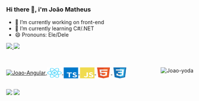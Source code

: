 ### Hi there 👋, i'm João Matheus

- 🔭 I’m currently working on front-end
- 🌱 I’m currently learning C#/.NET
- 😄 Pronouns: Ele/Dele

 <div>
  <a href="https://github.com/joaomatheus1">
  <img height="180em" src="https://github-readme-stats.vercel.app/api?username=joaomatheus1&show_icons=true&theme=dracula&include_all_commits=true&count_private=true"/>
  <img height="180em" src="https://github-readme-stats.vercel.app/api/top-langs/?username=joaomatheus1&layout=compact&langs_count=16&theme=dracula"/>
</div>

##

<div style="display: inline_block"><br>
  <img align="center" alt="Joao-Angular" height="30" width="40" src="https://cdn.jsdelivr.net/gh/devicons/devicon@latest/icons/angular/angular-original.svg" />      
  <img align="center" alt="Joao-React" height="30" width="40" src="https://raw.githubusercontent.com/devicons/devicon/master/icons/react/react-original.svg">
  <img align="center" alt="Joao-Ts" height="30" width="40" src="https://raw.githubusercontent.com/devicons/devicon/master/icons/typescript/typescript-plain.svg">
  <img align="center" alt="Joao-Js" height="30" width="40" src="https://raw.githubusercontent.com/devicons/devicon/master/icons/javascript/javascript-plain.svg">
  <img align="center" alt="Joao-HTML" height="30" width="40" src="https://raw.githubusercontent.com/devicons/devicon/master/icons/html5/html5-original.svg">
  <img align="center" alt="Joao-CSS" height="30" width="40" src="https://raw.githubusercontent.com/devicons/devicon/master/icons/css3/css3-original.svg">
  <img align="right" alt="Joao-yoda" src="https://cdn.discordapp.com/attachments/795358919417397249/825430589581688872/hi.gif">
</div>

  ##
 
<div> 
  <a href = "mailto:joao.matheeus1555@gmail.com"><img src="https://img.shields.io/badge/-Gmail-%23333?style=for-the-badge&logo=gmail&logoColor=white" target="_blank"></a>
  <a href="https://www.linkedin.com/in/jo%C3%A3o-matheus-8b54721b5/" target="_blank"><img src="https://img.shields.io/badge/-LinkedIn-%230077B5?style=for-the-badge&logo=linkedin&logoColor=white" target="_blank"></a> 
</div>
